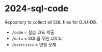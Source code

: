 # 2024-sql-code

Repository to collect all SQL files for DJU-DB.

- `/code` = 실습 코드 제출
- `/data` = SQL을 위한 데이터
- `/exercises` = 연습 문제
